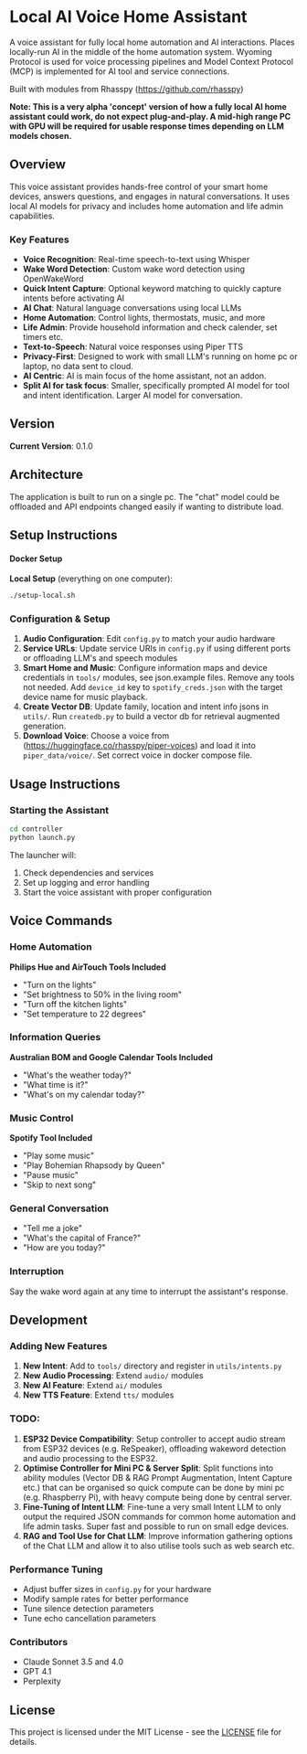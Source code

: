 # Local AI Voice Home Assistant

A voice assistant for fully local home automation and AI interactions. Places locally-run AI in the middle of the home automation system. Wyoming Protocol is used for voice processing pipelines and Model Context Protocol (MCP) is implemented for AI tool and service connections.

Built with modules from Rhasspy (https://github.com/rhasspy)


**Note: This is a very alpha 'concept' version of how a fully local AI home assistant could work, do not expect plug-and-play. A mid-high range PC with GPU will be required for usable response times depending on LLM models chosen.**

## Overview

This voice assistant provides hands-free control of your smart home devices, answers questions, and engages in natural conversations. It uses local AI models for privacy and includes home automation and life admin capabilities.

### Key Features

- **Voice Recognition**: Real-time speech-to-text using Whisper
- **Wake Word Detection**: Custom wake word detection using OpenWakeWord
- **Quick Intent Capture**: Optional keyword matching to quickly capture intents before activating AI
- **AI Chat**: Natural language conversations using local LLMs
- **Home Automation**: Control lights, thermostats, music, and more
- **Life Admin**: Provide household information and check calender, set timers etc.
- **Text-to-Speech**: Natural voice responses using Piper TTS
- **Privacy-First**: Designed to work with small LLM's running on home pc or laptop, no data sent to cloud.
- **AI Centric**: AI is main focus of the home assistant, not an addon.
- **Split AI for task focus**: Smaller, specifically prompted AI model for tool and intent identification. Larger AI model for conversation.

## Version

**Current Version**: 0.1.0

## Architecture

The application is built to run on a single pc. The "chat" model could be offloaded and API endpoints changed easily if wanting to distribute load.

## Setup Instructions

   #### Docker Setup
   
   **Local Setup** (everything on one computer):
   ```bash
   ./setup-local.sh
   ```
   
### Configuration & Setup

1. **Audio Configuration**: Edit `config.py` to match your audio hardware
2. **Service URLs**: Update service URIs in `config.py` if using different ports or offloading LLM's and speech modules
3. **Smart Home and Music**: Configure information maps and device credentials in `tools/` modules, see json.example files. Remove any tools not needed. Add `device_id` key to `spotify_creds.json` with the target device name for music playback.
4. **Create Vector DB**: Update family, location and intent info jsons in `utils/`. Run `createdb.py` to build a vector db for retrieval augmented generation.
5. **Download Voice**: Choose a voice from (https://huggingface.co/rhasspy/piper-voices) and load it into `piper_data/voice/`. Set correct voice in docker compose file.

## Usage Instructions

### Starting the Assistant

```bash
cd controller
python launch.py
```

The launcher will:
1. Check dependencies and services
2. Set up logging and error handling
3. Start the voice assistant with proper configuration

## Voice Commands

### Home Automation

**Philips Hue and AirTouch Tools Included**

- "Turn on the lights"
- "Set brightness to 50% in the living room"
- "Turn off the kitchen lights"
- "Set temperature to 22 degrees"

### Information Queries

**Australian BOM and Google Calendar Tools Included**

- "What's the weather today?"
- "What time is it?"
- "What's on my calendar today?"

### Music Control

**Spotify Tool Included**

- "Play some music"
- "Play Bohemian Rhapsody by Queen"
- "Pause music"
- "Skip to next song"

### General Conversation
- "Tell me a joke"
- "What's the capital of France?"
- "How are you today?"

### Interruption

Say the wake word again at any time to interrupt the assistant's response.

## Development

### Adding New Features

1. **New Intent**: Add to `tools/` directory and register in `utils/intents.py`
2. **New Audio Processing**: Extend `audio/` modules
3. **New AI Feature**: Extend `ai/` modules
4. **New TTS Feature**: Extend `tts/` modules

### TODO:

1. **ESP32 Device Compatibility**: Setup controller to accept audio stream from ESP32 devices (e.g. ReSpeaker), offloading wakeword detection and audio processing to the ESP32.
2. **Optimise Controller for Mini PC & Server Split**: Split functions into ability modules (Vector DB & RAG Prompt Augmentation, Intent Capture etc.) that can be organised so quick compute can be done by mini pc (e.g. Rhaspberry Pi), with heavy compute being done by central server.
3. **Fine-Tuning of Intent LLM**: Fine-tune a very small Intent LLM to only output the required JSON commands for common home automation and life admin tasks. Super fast and possible to run on small edge devices.
4. **RAG and Tool Use for Chat LLM**: Improve information gathering options of the Chat LLM and allow it to also utilise tools such as web search etc.

### Performance Tuning

- Adjust buffer sizes in `config.py` for your hardware
- Modify sample rates for better performance
- Tune silence detection parameters
- Tune echo cancellation parameters

### Contributors

- Claude Sonnet 3.5 and 4.0
- GPT 4.1
- Perplexity

## License

This project is licensed under the MIT License - see the [LICENSE](LICENSE) file for details.